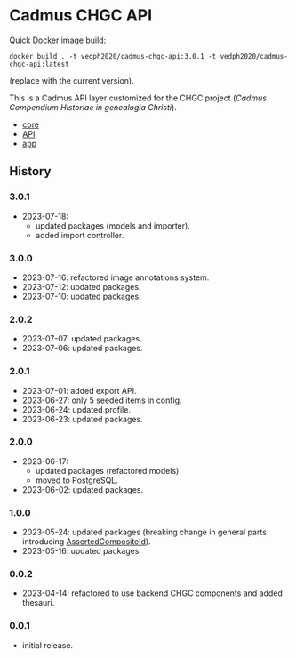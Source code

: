 # Cadmus CHGC API

Quick Docker image build:

    docker build . -t vedph2020/cadmus-chgc-api:3.0.1 -t vedph2020/cadmus-chgc-api:latest

(replace with the current version).

This is a Cadmus API layer customized for the CHGC project (*Cadmus Compendium Historiae in genealogia Christi*).

- [core](https://github.com/vedph/cadmus-chgc)
- [API](https://github.com/vedph/cadmus-chgc-api)
- [app](https://github.com/vedph/cadmus-chgc-app)

## History

### 3.0.1

- 2023-07-18:
  - updated packages (models and importer).
  - added import controller.

### 3.0.0

- 2023-07-16: refactored image annotations system.
- 2023-07-12: updated packages.
- 2023-07-10: updated packages.

### 2.0.2

- 2023-07-07: updated packages.
- 2023-07-06: updated packages.

### 2.0.1

- 2023-07-01: added export API.
- 2023-06-27: only 5 seeded items in config.
- 2023-06-24: updated profile.
- 2023-06-23: updated packages.

### 2.0.0

- 2023-06-17:
  - updated packages (refactored models).
  - moved to PostgreSQL.
- 2023-06-02: updated packages.

### 1.0.0

- 2023-05-24: updated packages (breaking change in general parts introducing [AssertedCompositeId](https://github.com/vedph/cadmus-bricks-shell/blob/master/projects/myrmidon/cadmus-refs-asserted-ids/README.md#asserted-composite-id)).
- 2023-05-16: updated packages.

### 0.0.2

- 2023-04-14: refactored to use backend CHGC components and added thesauri.

### 0.0.1

- initial release.
